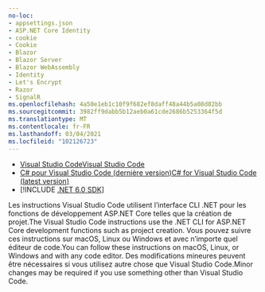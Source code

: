 ```yaml
---
no-loc:
- appsettings.json
- ASP.NET Core Identity
- cookie
- Cookie
- Blazor
- Blazor Server
- Blazor WebAssembly
- Identity
- Let's Encrypt
- Razor
- SignalR
ms.openlocfilehash: 4a50e1eb1c10f9f682ef8daff48a44b5a08d82bb
ms.sourcegitcommit: 3982ff9dabb5b12aeb0a61cde2686b5253364f5d
ms.translationtype: MT
ms.contentlocale: fr-FR
ms.lasthandoff: 03/04/2021
ms.locfileid: "102126723"
---
```

* [<span data-ttu-id="14205-101">Visual Studio Code</span><span class="sxs-lookup"><span data-stu-id="14205-101">Visual Studio Code</span></span>](https://code.visualstudio.com/download)
* [<span data-ttu-id="14205-102">C# pour Visual Studio Code (dernière version)</span><span class="sxs-lookup"><span data-stu-id="14205-102">C# for Visual Studio Code (latest version)</span></span>](https://marketplace.visualstudio.com/items?itemName=ms-dotnettools.csharp)
* [!INCLUDE [.NET 6.0 SDK](~/includes/6.0-SDK.md)]

<span data-ttu-id="14205-103">Les instructions Visual Studio Code utilisent l’interface CLI .NET pour les fonctions de développement ASP.NET Core telles que la création de projet.</span><span class="sxs-lookup"><span data-stu-id="14205-103">The Visual Studio Code instructions use the .NET CLI for ASP.NET Core development functions such as project creation.</span></span> <span data-ttu-id="14205-104">Vous pouvez suivre ces instructions sur macOS, Linux ou Windows et avec n’importe quel éditeur de code.</span><span class="sxs-lookup"><span data-stu-id="14205-104">You can follow these instructions on macOS, Linux, or Windows and with any code editor.</span></span> <span data-ttu-id="14205-105">Des modifications mineures peuvent être nécessaires si vous utilisez autre chose que Visual Studio Code.</span><span class="sxs-lookup"><span data-stu-id="14205-105">Minor changes may be required if you use something other than Visual Studio Code.</span></span>
